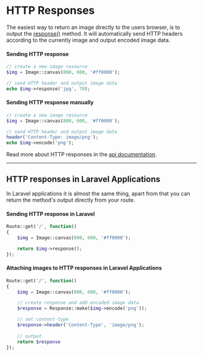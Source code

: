 # HTTP Responses

The easiest way to return an image directly to the users browser, is to output the [response()](/api/response) method. It will automatically send HTTP headers according to the currently image and output encoded image data.

#### Sending HTTP response

```php
// create a new image resource
$img = Image::canvas(800, 600, '#ff0000');

// send HTTP header and output image data
echo $img->response('jpg', 70);
```

#### Sending HTTP response manually

```php
// create a new image resource
$img = Image::canvas(800, 600, '#ff0000');

// send HTTP header and output image data
header('Content-Type: image/png');
echo $img->encode('png');
```


Read more about HTTP responses in the [api documentation](/api/response).

---

## HTTP responses in Laravel Applications

In Laravel applications it is almost the same thing, apart from that you can return the method's output directly from your route.

#### Sending HTTP response in Laravel

```php
Route::get('/', function()
{
    $img = Image::canvas(800, 600, '#ff0000');

    return $img->response();
});
```

#### Attaching images to HTTP responses in Laravel Applications

```php
Route::get('/', function()
{
    $img = Image::canvas(800, 600, '#ff0000');

    // create response and add encoded image data
    $response = Response::make($img->encode('png'));

    // set content-type
    $response->header('Content-Type', 'image/png');
    
    // output
    return $response
});
```

